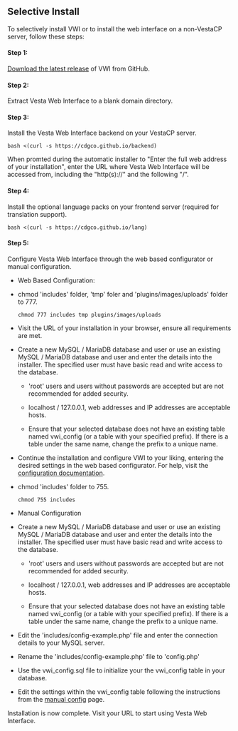 ## Selective Install
To selectively install VWI or to install the web interface on a non-VestaCP server, follow these steps:


#### Step 1:
[Download the latest release](https://github.com/cdgco/VestaWebInterface/archive/v0.5.4-Beta.zip) of VWI from GitHub.

#### Step 2:
Extract Vesta Web Interface to a blank domain directory.

#### Step 3:
Install the Vesta Web Interface backend on your VestaCP server.
```shell
bash <(curl -s https://cdgco.github.io/backend)
```
  
When promted during the automatic installer to "Enter the full web address of your installation", enter the URL where Vesta Web Interface will be accessed from, including the "http(s)://" and the following "/".

#### Step 4:
Install the optional language packs on your frontend server (required for translation support).
```shell
bash <(curl -s https://cdgco.github.io/lang)
```
#### Step 5:
Configure Vesta Web Interface through the web based configurator or manual configuration.

* Web Based Configuration:
    
 - chmod 'includes' folder, 'tmp' foler and 'plugins/images/uploads' folder to 777.
    ```shell
    chmod 777 includes tmp plugins/images/uploads
    ```
  
 - Visit the URL of your installation in your browser, ensure all requirements are met.

 - Create a new MySQL / MariaDB database and user or use an existing MySQL / MariaDB database and user and enter the details into the installer. The specified user must have basic read and write access to the database.

   - 'root' users and users without passwords are accepted but are not recommended for added security. 

   - localhost / 127.0.0.1, web addresses and IP addresses are acceptable hosts. 

   - Ensure that your selected database does not have an existing table named vwi_config (or a table with your specified prefix). If there is a table under the same name, change the prefix to a unique name.

  - Continue the installation and configure VWI to your liking, entering the desired settings in the web based configurator. For help, visit the [configuration documentation](web-config).

  - chmod 'includes' folder to 755.
    ```shell
    chmod 755 includes
    ```
* Manual Configuration

 - Create a new MySQL / MariaDB database and user or use an existing MySQL / MariaDB database and user and enter the details into the installer. The specified user must have basic read and write access to the database.

   - 'root' users and users without passwords are accepted but are not recommended for added security. 

   - localhost / 127.0.0.1, web addresses and IP addresses are acceptable hosts. 

   - Ensure that your selected database does not have an existing table named vwi_config (or a table with your specified prefix). If there is a table under the same name, change the prefix to a unique name.

 - Edit the 'includes/config-example.php' file and enter the connection details to your MySQL server.
 
 - Rename the 'includes/config-example.php' file to 'config.php'
 
 - Use the vwi_config.sql file to initialize your the vwi_config table in your database.
 
 - Edit the settings within the vwi_config table following the instructions from the [manual config](manual-config) page.

Installation is now complete. Visit your URL to start using Vesta Web Interface.